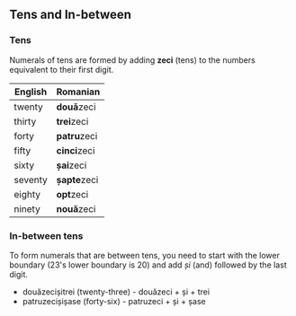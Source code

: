 ## Tens and In-between

### Tens

Numerals of tens are formed by adding **zeci** (tens) to
the numbers equivalent to their first digit.

| English | Romanian      |
|---------|---------------|
| twenty  | **două**zeci  |
| thirty  | **trei**zeci  |
| forty   | **patru**zeci |
| fifty   | **cinci**zeci |
| sixty   | **șai**zeci   |
| seventy | **șapte**zeci |
| eighty  | **opt**zeci   |
| ninety  | **nouă**zeci  |

### In-between tens

To form numerals that are between tens, you need to start
with the lower boundary (23's lower boundary is 20) and
add *și* (and) followed by the last digit.

* douăzecișitrei (twenty-three) - douăzeci + și + trei
* patruzecișișase (forty-six) - patruzeci + și + șase
